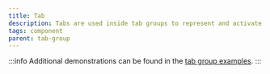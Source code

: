 ```yaml
---
title: Tab
description: Tabs are used inside tab groups to represent and activate tab panels.
tags: component
parent: tab-group
---
```


:::info
Additional demonstrations can be found in the [tab group examples](/docs/components/tab-group).
:::
